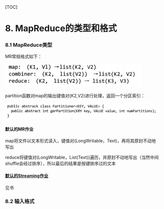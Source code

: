 [TOC]

# 8. MapReduce的类型和格式

### 8.1 MapReduce类型

MR常规格式如下：

![](8-1.jpg)

partition函数对map的输出键值对(K2,V2)进行处理，返回一个分区索引：

![](8-2.jpg)

#### 默认的MR作业

map将文件以文本形式读入，键值对(LongWritable，Text)，再将其原封不动地写出

reduce将键值对(LongWritable，List(Text))遍历，并原封不动地写出（当然中间shuffle会经过排序），所以最后的结果是按键排序过的文本

#### <u>默认的Streaming作业</u>

见书

### 8.2 输入格式

